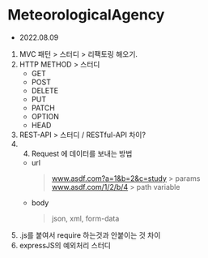 # MeteorologicalAgency

- 2022.08.09
1. MVC 패턴 > 스터디 > 리팩토링 해오기.
2. HTTP METHOD > 스터디
    - GET 
    - POST
    - DELETE
    - PUT
    - PATCH
    - OPTION
    - HEAD 
3. REST-API > 스터디 / RESTful-API 차이?
4. 4. Request 에 데이터를 보내는 방법
    - url
      > www.asdf.com?a=1&b=2&c=study > params
      > www.asdf.com/1/2/b/4 > path variable
    - body
      > json, xml, form-data
5. .js를 붙여서 require 하는것과 안붙이는 것 차이 
6. expressJS의 예외처리 스터디 
